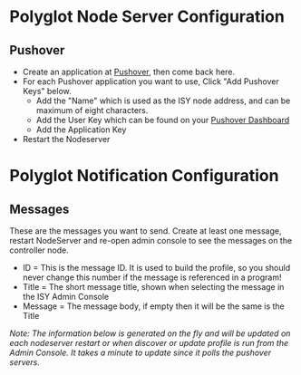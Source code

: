 
# Polyglot Node Server Configuration

## Pushover

- Create an application at [Pushover](https://pushover.net/apps), then come back here.
- For each Pushover application you want to use, Click "Add Pushover Keys" below.
  - Add the "Name" which is used as the ISY node address, and can be maximum of eight characters.
  - Add the User Key which can be found on your [Pushover Dashboard](https://pushover.net/dashboard)
  - Add the Application Key
- Restart the Nodeserver

# Polyglot Notification Configuration

## Messages

These are the messages you want to send.  Create at least one message, restart NodeServer and re-open admin console to see the messages on the controller node.

- ID = This is the message ID.  It is used to build the profile, so you should never change this number if the message is referenced in a program!
- Title = The short message title, shown when selecting the message in the ISY Admin Console
- Message = The message body, if empty then it will be the same is the Title

<i>Note: The information below is generated on the fly and will be updated on each nodeserver restart or when discover or update profile is run from the Admin Console.  It takes a minute to update since it polls the pushover servers.</i>
